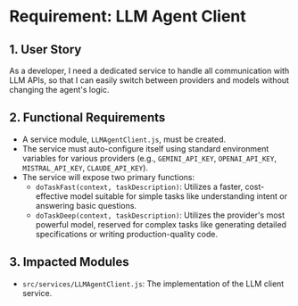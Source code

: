 # Requirement: LLM Agent Client

## 1. User Story
As a developer, I need a dedicated service to handle all communication with LLM APIs, so that I can easily switch between providers and models without changing the agent's logic.

## 2. Functional Requirements
- A service module, `LLMAgentClient.js`, must be created.
- The service must auto-configure itself using standard environment variables for various providers (e.g., `GEMINI_API_KEY`, `OPENAI_API_KEY`, `MISTRAL_API_KEY`, `CLAUDE_API_KEY`).
- The service will expose two primary functions:
    - `doTaskFast(context, taskDescription)`: Utilizes a faster, cost-effective model suitable for simple tasks like understanding intent or answering basic questions.
    - `doTaskDeep(context, taskDescription)`: Utilizes the provider's most powerful model, reserved for complex tasks like generating detailed specifications or writing production-quality code.

## 3. Impacted Modules
- `src/services/LLMAgentClient.js`: The implementation of the LLM client service.
